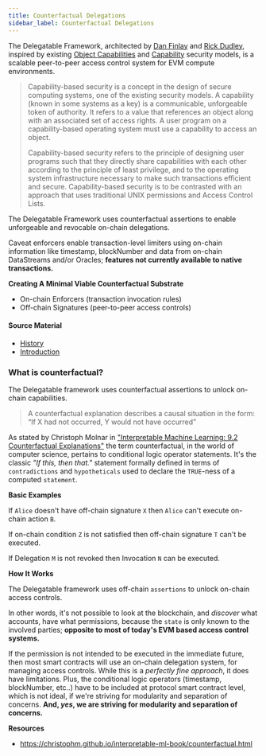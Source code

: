 ```yaml
---
title: Counterfactual Delegations
sidebar_label: Counterfactual Delegations
---
```


The Delegatable Framework, architected by [Dan Finlay](https://twitter.com/danfinlay) and [Rick Dudley](https://twitter.com/AFDudley0), inspired by existing [Object Capabilities](https://en.wikipedia.org/wiki/Object-capability_model) and [Capability](https://en.wikipedia.org/wiki/Capability-based_security) security models, is a scalable peer-to-peer access control system for EVM compute environments.

> Capability-based security is a concept in the design of secure computing systems, one of the existing security models. A capability (known in some systems as a key) is a communicable, unforgeable token of authority. It refers to a value that references an object along with an associated set of access rights. A user program on a capability-based operating system must use a capability to access an object.
>
> Capability-based security refers to the principle of designing user programs such that they directly share capabilities with each other according to the principle of least privilege, and to the operating system infrastructure necessary to make such transactions efficient and secure. Capability-based security is to be contrasted with an approach that uses traditional UNIX permissions and Access Control Lists.

The Delegatable Framework uses counterfactual assertions to enable unforgeable and revocable on-chain delegations.

Caveat enforcers enable transaction-level limiters using on-chain information like timestamp, blockNumber and data from on-chain DataStreams and/or Oracles; **features not currently available to native transactions.**

**Creating A Minimal Viable Counterfactual Substrate**

- On-chain Enforcers (transaction invocation rules)
- Off-chain Signatures (peer-to-peer access controls)

#### Source Material

- [History](https://roamresearch.com/#/app/capabul/page/cnW_23H8w)
- [Introduction](https://mirror.xyz/0x55e2780588aa5000F464f700D2676fD0a22Ee160/pTIrlopsSUvWAbnq1qJDNKU1pGNLP8VEn1H8DSVcvXM)

### What is counterfactual?

The Delegatable framework uses counterfactual assertions to unlock on-chain capabilities.

> A counterfactual explanation describes a causal situation in the form: “If X had not occurred, Y would not have occurred”

As stated by Christoph Molnar in ["Interpretable Machine Learning: 9.2 Counterfactual Explanations"](https://christophm.github.io/interpretable-ml-book/counterfactual.html) the term counterfactual, in the world of computer science, pertains to conditional logic operator statements. It's the classic _"If this, then that."_ statement formally defined in terms of `contradictions` and `hypotheticals` used to declare the `TRUE`-ness of a computed `statement`.

**Basic Examples**

If `Alice` doesn't have off-chain signature `X` then `Alice` can't execute on-chain action `B`.

If on-chain condition `Z` is not satisfied then off-chain signature `T` can't be executed.

If Delegation `M` is not revoked then Invocation `N` can be executed.

**How It Works**

The Delegatable framework uses off-chain `assertions` to unlock on-chain access controls.

In other words, it's not possible to look at the blockchain, and _discover_ what accounts, have what permissions, because the `state` is only known to the involved parties; **opposite to most of today's EVM based access control systems.**

If the permission is not intended to be executed in the immediate future, then most smart contracts will use an on-chain delegation system, for managing access controls. While this is a _perfectly fine approach_, it does have limitations. Plus, the conditional logic operators (timestamp, blockNumber, etc..) have to be included at protocol smart contract level, which is not ideal, if we're striving for modularity and separation of concerns. **And, _yes_, we are striving for modularity and separation of concerns.**

**Resources**

- https://christophm.github.io/interpretable-ml-book/counterfactual.html
